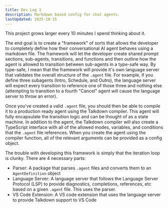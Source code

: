 ```yaml
---
title: Dev Log 1
description: Markdown based config for chat agents.
lastUpdated: 2025-10-15
---
```


This project grows larger every 10 minutes I spend thinking about it. 

The end goal is to create a "framework" of sorts that allows the developer to completely define how their conversational AI agent behaves using a markdown file. The framework will let the developer create shared prompt sections, sub-agents, transitions, and functions and then outline how the agent is allowed to transition between sub-agents in a type-safe way. By type-safe, I mean that the framework will provide it's own language server that validates the overall structure of the `.agent` file. For example, if you define three subagents (Intro, Schedule, and Outro), the language server will expect every transition to reference one of those three and nothing else (attempting to transition to a fourth "Cancel" agent will cause the language server to throw an error).

Once you've created a valid `.agent` file, you should then be able to compile it to a production ready agent using the Talkdown compiler. This agent will fully encapsulate the transition logic and can be thought of as a state machine. In addition to the agent, the Talkdown compiler will also create a TypeScript interface with all of the allowed modes, variables, and conditions that the `.agent` file references. When you create the agent using the compiler function, all of the relevant arguments can be provided as a config object.

The trouble with developing this framework is simply that the iteration loop is clunky. There are 4 necessary parts:
- Parser: A package that parses `.agent` files and converts them to an `AgentDefinition` object
- Language Server: A language server that follows the Language Server Protocol (LSP) to provide diagnostics, completions, references, etc based on a given `.agent` file. This uses the parser.
- VS Code Extension: A VS code extension that uses the language server to provide Talkdown support to VS Code
